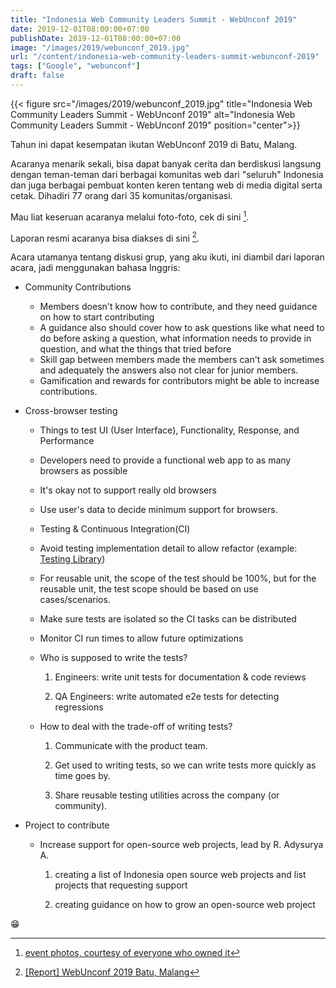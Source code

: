 ```yaml
---
title: "Indonesia Web Community Leaders Summit - WebUnconf 2019"
date: 2019-12-01T08:00:00+07:00
publishDate: 2019-12-01T08:00:00+07:00
image: "/images/2019/webunconf_2019.jpg"
url: "/content/indonesia-web-community-leaders-summit-webunconf-2019"
tags: ["Google", "webunconf"]
draft: false
---
```


{{< figure src="/images/2019/webunconf_2019.jpg" title="Indonesia Web Community Leaders Summit - WebUnconf 2019" alt="Indonesia Web Community Leaders Summit - WebUnconf 2019" position="center">}}


Tahun ini dapat kesempatan ikutan WebUnconf 2019 di Batu, Malang.

Acaranya menarik sekali, bisa dapat banyak cerita dan berdiskusi langsung dengan teman-teman dari berbagai komunitas web dari "seluruh" Indonesia dan juga berbagai pembuat konten keren tentang web di media digital serta cetak. Dihadiri 77 orang dari 35 komunitas/organisasi.

Mau liat keseruan acaranya melalui foto-foto, cek di sini [^1].

Laporan resmi acaranya bisa diakses di sini [^2].

Acara utamanya tentang diskusi grup, yang aku ikuti, ini diambil dari laporan acara, jadi menggunakan bahasa Inggris:

* Community Contributions
  
  * Members doesn't know how to contribute, and they need guidance on how to start contributing
  * A guidance also should cover how to ask questions like what need to do before asking a question, what information needs to provide in question, and what the things that tried before
  * Skill gap between members made the members can't ask sometimes and adequately the answers also not clear for junior members.
  * Gamification and rewards for contributors might be able to increase contributions.
  
* Cross-browser testing

  * Things to test UI (User Interface), Functionality, Response, and Performance

  * Developers need to provide a functional web app to as many browsers as possible

  * It's okay not to support really old browsers

  * Use user's data to decide minimum support for browsers.

  * Testing & Continuous Integration(CI)

  * Avoid testing implementation detail to allow refactor (example:[ Testing Library](https://testing-library.com/))

  * For reusable unit, the scope of the test should be 100%, but for the reusable unit, the test scope should be based on use cases/scenarios.

  * Make sure tests are isolated so the CI tasks can be distributed

  * Monitor CI run times to allow future optimizations

  * Who is supposed to write the tests?

    1. Engineers: write unit tests for documentation & code reviews

    2. QA Engineers: write automated e2e tests for detecting regressions

  * How to deal with the trade-off of writing tests?

    1. Communicate with the product team.

    2. Get used to writing tests, so we can write tests more quickly as time goes by.

    3. Share reusable testing utilities across the company (or community).

* Project to contribute
  * Increase support for open-source web projects, lead by R. Adysurya A.
    
    1. creating a list of Indonesia open source web projects and list projects that requesting support
    
    2. creating guidance on how to grow an open-source web project

:grin:

[^1]: [event photos, courtesy of everyone who owned it](https://photos.app.goo.gl/bqjaEwJ92zJth6TKA)
[^2]: [[Report] WebUnconf 2019 Batu, Malang](https://docs.google.com/document/d/1_gH8WnDWV9gyqCQBYbu-qjPmP6ZzFa_Mp11L2ssJFYU/edit?usp=sharing)

